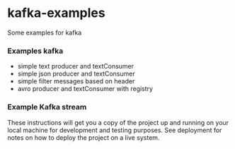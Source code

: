 # kafka-examples

Some examples for kafka

### Examples kafka
 - simple text producer and textConsumer
 - simple json producer and textConsumer
 - simple filter messages based on header
 - avro producer and textConsumer with registry

### Example Kafka stream


These instructions will get you a copy of the project up and running on your local machine for development and testing purposes. See deployment for notes on how to deploy the project on a live system.
